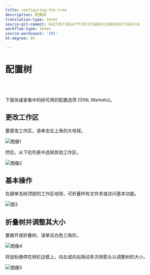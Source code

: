 ```yaml
---
title: configuring-the-tree
description: 配置树
translation-type: tm+mt
source-git-commit: 642fd57105afff1031f18883c5809206f136b7c6
workflow-type: tm+mt
source-wordcount: '105'
ht-degree: 0%

---
```



# 配置树

<br> 

下面快速查看中的树可用的配置选项 [!DNL Marketo]。

## 更改工作区

要更改工作区，请单击左上角的大地球。

![图像1](/help/sky/assets/tree/configuring-the-tree/configuring-the-tree-1.png)

然后，从下拉列表中选择其他工作区。

![图像2](/help/sky/assets/tree/configuring-the-tree/configuring-the-tree-2.png)

## 基本操作

右键单击树顶部的工作区地球，可折叠所有文件夹或访问基本功能。

![图3](/help/sky/assets/tree/configuring-the-tree/configuring-the-tree-3.png)

## 折叠树并调整其大小

要展开或折叠树，请单击白色三角形。

![图像4](/help/sky/assets/tree/configuring-the-tree/configuring-the-tree-4.png)

将鼠标悬停在侧栏边框上，向左或向右拖动多次侧箭头以调整树的大小。

![图像5](/help/sky/assets/tree/configuring-the-tree/configuring-the-tree-5.png)
